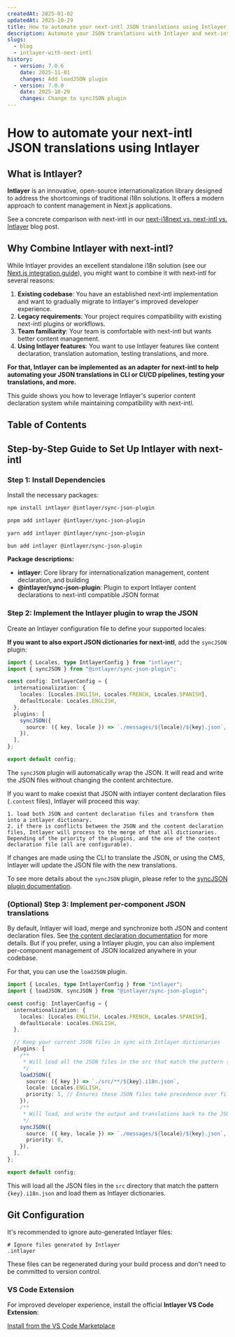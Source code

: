 ```yaml
---
createdAt: 2025-01-02
updatedAt: 2025-10-29
title: How to automate your next-intl JSON translations using Intlayer
description: Automate your JSON translations with Intlayer and next-intl for enhanced internationalization in Next.js applications.
slugs:
  - blog
  - intlayer-with-next-intl
history:
  - version: 7.0.6
    date: 2025-11-01
    changes: Add loadJSON plugin
  - version: 7.0.0
    date: 2025-10-29
    changes: Change to syncJSON plugin
---
```


# How to automate your next-intl JSON translations using Intlayer

## What is Intlayer?

**Intlayer** is an innovative, open-source internationalization library designed to address the shortcomings of traditional i18n solutions. It offers a modern approach to content management in Next.js applications.

See a concrete comparison with next-intl in our [next-i18next vs. next-intl vs. Intlayer](https://github.com/aymericzip/intlayer/blob/main/docs/blog/en/next-i18next_vs_next-intl_vs_intlayer.md) blog post.

## Why Combine Intlayer with next-intl?

While Intlayer provides an excellent standalone i18n solution (see our [Next.js integration guide](https://github.com/aymericzip/intlayer/blob/main/docs/docs/en/intlayer_with_nextjs_16.md)), you might want to combine it with next-intl for several reasons:

1. **Existing codebase**: You have an established next-intl implementation and want to gradually migrate to Intlayer's improved developer experience.
2. **Legacy requirements**: Your project requires compatibility with existing next-intl plugins or workflows.
3. **Team familiarity**: Your team is comfortable with next-intl but wants better content management.
4. **Using Intlayer features**: You want to use Intlayer features like content declaration, translation automation, testing translations, and more.

**For that, Intlayer can be implemented as an adapter for next-intl to help automating your JSON translations in CLI or CI/CD pipelines, testing your translations, and more.**

This guide shows you how to leverage Intlayer's superior content declaration system while maintaining compatibility with next-intl.

## Table of Contents

<TOC/>

## Step-by-Step Guide to Set Up Intlayer with next-intl

### Step 1: Install Dependencies

Install the necessary packages:

```bash packageManager="npm"
npm install intlayer @intlayer/sync-json-plugin
```

```bash packageManager="pnpm"
pnpm add intlayer @intlayer/sync-json-plugin
```

```bash packageManager="yarn"
yarn add intlayer @intlayer/sync-json-plugin
```

```bash packageManager="bun"
bun add intlayer @intlayer/sync-json-plugin
```

**Package descriptions:**

- **intlayer**: Core library for internationalization management, content declaration, and building
- **@intlayer/sync-json-plugin**: Plugin to export Intlayer content declarations to next-intl compatible JSON format

### Step 2: Implement the Intlayer plugin to wrap the JSON

Create an Intlayer configuration file to define your supported locales:

**If you want to also export JSON dictionaries for next-intl**, add the `syncJSON` plugin:

```typescript fileName="intlayer.config.ts"
import { Locales, type IntlayerConfig } from "intlayer";
import { syncJSON } from "@intlayer/sync-json-plugin";

const config: IntlayerConfig = {
  internationalization: {
    locales: [Locales.ENGLISH, Locales.FRENCH, Locales.SPANISH],
    defaultLocale: Locales.ENGLISH,
  },
  plugins: [
    syncJSON({
      source: ({ key, locale }) => `./messages/${locale}/${key}.json`,
    }),
  ],
};

export default config;
```

The `syncJSON` plugin will automatically wrap the JSON. It will read and write the JSON files without changing the content architecture.

If you want to make coexist that JSON with intlayer content declaration files (`.content` files), Intlayer will proceed this way:

    1. load both JSON and content declaration files and transform them into a intlayer dictionary.
    2. if there is conflicts between the JSON and the content declaration files, Intlayer will process to the merge of that all dictionaries. Depending of the priority of the plugins, and the one of the content declaration file (all are configurable).

If changes are made using the CLI to translate the JSON, or using the CMS, Intlayer will update the JSON file with the new translations.

To see more details about the `syncJSON` plugin, please refer to the [syncJSON plugin documentation](https://github.com/aymericzip/intlayer/blob/main/docs/docs/en/plugins/sync-json.md).

### (Optional) Step 3: Implement per-component JSON translations

By default, Intlayer will load, merge and synchronize both JSON and content declaration files. See [the content declaration documentation](https://github.com/aymericzip/intlayer/blob/main/docs/docs/en/dictionary/content_file.md) for more details. But if you prefer, using a Intlayer plugin, you can also implement per-component management of JSON localized anywhere in your codebase.

For that, you can use the `loadJSON` plugin.

```ts fileName="intlayer.config.ts"
import { Locales, type IntlayerConfig } from "intlayer";
import { loadJSON, syncJSON } from "@intlayer/sync-json-plugin";

const config: IntlayerConfig = {
  internationalization: {
    locales: [Locales.ENGLISH, Locales.FRENCH, Locales.SPANISH],
    defaultLocale: Locales.ENGLISH,
  },

  // Keep your current JSON files in sync with Intlayer dictionaries
  plugins: [
    /**
     * Will load all the JSON files in the src that match the pattern {key}.i18n json
     */
    loadJSON({
      source: ({ key }) => `./src/**/${key}.i18n.json`,
      locale: Locales.ENGLISH,
      priority: 1, // Ensures these JSON files take precedence over files at `./locales/en/${key}.json`
    }),
    /**
     * Will load, and write the output and translations back to the JSON files in the locales directory
     */
    syncJSON({
      source: ({ key, locale }) => `./messages/${locale}/${key}.json`,
      priority: 0,
    }),
  ],
};

export default config;
```

This will load all the JSON files in the `src` directory that match the pattern `{key}.i18n.json` and load them as Intlayer dictionaries.

## Git Configuration

It's recommended to ignore auto-generated Intlayer files:

```plaintext fileName=".gitignore"
# Ignore files generated by Intlayer
.intlayer
```

These files can be regenerated during your build process and don't need to be committed to version control.

### VS Code Extension

For improved developer experience, install the official **Intlayer VS Code Extension**:

[Install from the VS Code Marketplace](https://marketplace.visualstudio.com/items?itemName=intlayer.intlayer-vs-code-extension)
